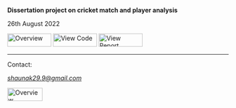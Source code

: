 **Dissertation project on cricket match and player analysis**

26th August 2022

<a href="https://github.com/ShaunakS29/CricketRHFT_Project/wiki/1.-Overview" target="_blank"><img src="https://img.shields.io/badge/-Overview-yellow" alt="Overview" height="30" width="100"></a>
<a href="https://github.com/ShaunakS29/CricketRHFT_Project/wiki/2.-Code-Files" target="_blank"><img src="https://img.shields.io/badge/-View%20Code-brightgreen" alt="View Code" height="30" width="100"></a>
<a href="https://github.com/ShaunakS29/CricketRHFT_Project/wiki/3.-Report" target="_blank"><img src="https://img.shields.io/badge/-View%20Report-yellowgreen" alt="View Report" height="30" width="100"></a>

***

Contact: 

*shaunak29.9@gmail.com*  

<a href="https://www.linkedin.com/in/shaunaksarkar/" target="_blank"><img src="https://img.shields.io/badge/-LinkedIn-blue" alt="Overview" height="30" width="80"></a>
